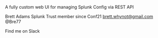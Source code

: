 A fully custom web UI for managing Splunk Config via REST API

Brett Adams
Splunk Trust member since Conf21
brett.whynot@gmail.com
@Bre77

Find me on Slack
